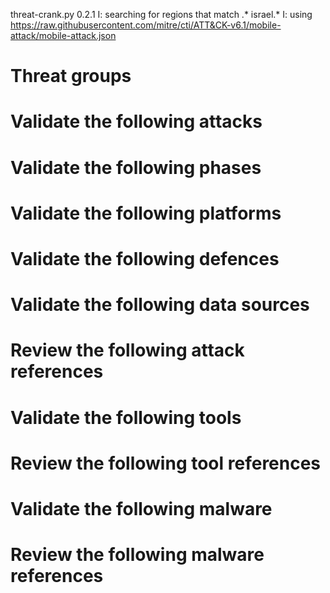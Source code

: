 threat-crank.py 0.2.1
I: searching for regions that match .* israel.*
I: using https://raw.githubusercontent.com/mitre/cti/ATT&CK-v6.1/mobile-attack/mobile-attack.json
# Threat groups


# Validate the following attacks


# Validate the following phases


# Validate the following platforms


# Validate the following defences


# Validate the following data sources


# Review the following attack references


# Validate the following tools


# Review the following tool references


# Validate the following malware


# Review the following malware references


